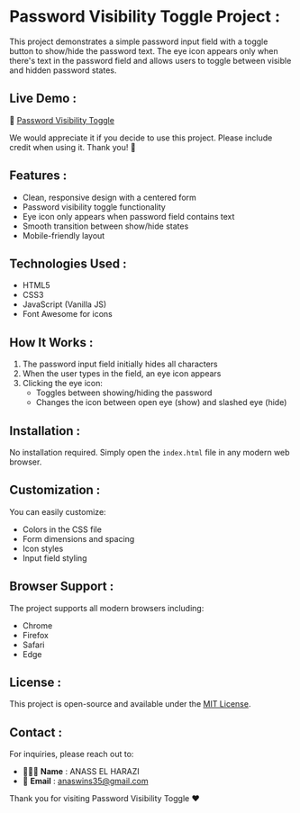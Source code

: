 # Password Visibility Toggle Project :

This project demonstrates a simple password input field with a toggle button to show/hide the password text. The eye icon appears only when there's text in the password field and allows users to toggle between visible and hidden password states.

## Live Demo : 

🔗 [Password Visibility Toggle](https://show-and-hide-pwd.netlify.app/)

We would appreciate it if you decide to use this project. Please include credit when using it. Thank you! 🙏

## Features :

- Clean, responsive design with a centered form
- Password visibility toggle functionality
- Eye icon only appears when password field contains text
- Smooth transition between show/hide states
- Mobile-friendly layout

## Technologies Used :

- HTML5
- CSS3
- JavaScript (Vanilla JS)
- Font Awesome for icons

## How It Works :

1. The password input field initially hides all characters
2. When the user types in the field, an eye icon appears
3. Clicking the eye icon:
   - Toggles between showing/hiding the password
   - Changes the icon between open eye (show) and slashed eye (hide)

## Installation :

No installation required. Simply open the `index.html` file in any modern web browser.

## Customization :

You can easily customize:
- Colors in the CSS file
- Form dimensions and spacing
- Icon styles
- Input field styling

## Browser Support :

The project supports all modern browsers including:
- Chrome
- Firefox
- Safari
- Edge

## License :

This project is open-source and available under the [MIT License](LICENSE).

## Contact :

For inquiries, please reach out to:

- 👨🏻‍💻 **Name** : ANASS EL HARAZI
- 📧 **Email** : [anaswins35@gmail.com](mailto:anaswins35@gmail.com)

Thank you for visiting Password Visibility Toggle ❤

